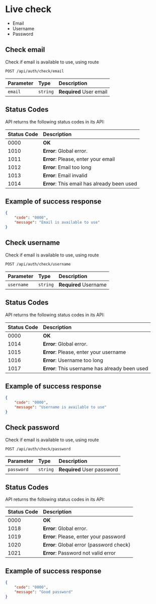 # Live check

- Email
- Username
- Password

## Check email

Check if email is available to use, using route

```http
POST /api/auth/check/email
```

| Parameter  | Type     | Description             |
|:-----------|:---------|:------------------------|
| `email`    | `string` | **Required** User email |


## Status Codes

API returns the following status codes in its API:

| Status Code | Description                                 |
|:------------|:--------------------------------------------|
| 0000        | **OK**                                      |
| 1010        | **Error**: Global error.                    |
| 1011        | **Error**: Please, enter your email         |
| 1012        | **Error**: Email too long                   |
| 1013        | **Error**: Email invalid                    |
| 1014        | **Error**: This email has already been used |

## Example of success response

```json
{
    "code": "0000",
    "message": "Email is available to use"
}
```

## Check username

Check if email is available to use, using route

```http
POST /api/auth/check/username
```

| Parameter  | Type     | Description           |
|:-----------|:---------|:----------------------|
| `username` | `string` | **Required** Username |

## Status Codes

API returns the following status codes in its API:

| Status Code | Description                                    |
|:------------|:-----------------------------------------------|
| 0000        | **OK**                                         |
| 1014        | **Error**: Global error.                       |
| 1015        | **Error**: Please, enter your username         |
| 1016        | **Error**: Username too long                   |
| 1017        | **Error**: This username has already been used |

## Example of success response

```json
{
    "code": "0000",
    "message": "Username is available to use"
}
```

## Check password

Check if email is available to use, using route

```http
POST /api/auth/check/password
```

| Parameter  | Type      | Description                |
|:-----------|:----------|:---------------------------|
| `password` | `string`  | **Required** User password |

## Status Codes

API returns the following status codes in its API:

| Status Code | Description                              |
|:------------|:-----------------------------------------|
| 0000        | **OK**                                   |
| 1018        | **Error**: Global error.                 |
| 1019        | **Error**: Please, enter your password   |
| 1020        | **Error**: Global error (password check) |
| 1021        | **Error**: Password not valid error      |

## Example of success response

```json
{
    "code": "0000",
    "message": "Good password"
}
```
